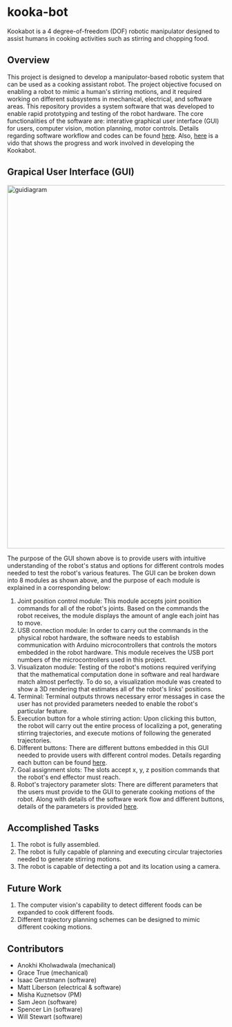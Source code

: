 # kooka-bot
Kookabot is a 4 degree-of-freedom (DOF) robotic manipulator designed to assist humans in cooking activities such as stirring and chopping food.

## Overview
This project is designed to develop a manipulator-based robotic system that can be used as a cooking assistant robot. The project objective focused on enabling a robot to mimic a human's stirring motions, and it required working on different subsystems in mechanical, electrical, and software areas. This repository provides a system software that was developed to enable rapid prototyping and testing of the robot hardware. The core functionalities of the software are: interative graphical user interface (GUI) for users, computer vision, motion planning, motor controls. Details regarding software workflow and codes can be found [here](scripts/). Also, [here](https://www.youtube.com/watch?v=a38A9QeRUQw) is a vido that shows the progress and work involved in developing the Kookabot.

## Grapical User Interface (GUI)

<img width="842" alt="guidiagram" src="https://user-images.githubusercontent.com/42167077/170895252-ad72d4ab-f7a7-4f58-a7d4-d1ed52a96300.png">

The purpose of the GUI shown above is to provide users with intuitive understanding of the robot's status and options for different controls modes needed to test the robot's various features. The GUI can be broken down into 8 modules as shown above, and the purpose of each module is explained in a corresponding below:

1. Joint position control module: This module accepts joint position commands for all of the robot's joints. Based on the commands the robot receives, the module displays the amount of angle each joint has to move.
2. USB connection module: In order to carry out the commands in the physical robot hardware, the software needs to establish communication with Arduino microcontrollers that controls the motors embedded in the robot hardware. This module receives the USB port numbers of the microcontrollers used in this project.
3. Visualizaton module: Testing of the robot's motions required verifying that the mathematical computation done in software and real hardware match almost perfectly. To do so, a visualization module was created to show a 3D rendering that estimates all of the robot's links' positions.
4. Terminal: Terminal outputs throws necessary error messages in case the user has not provided parameters needed to enable the robot's particular feature.
5. Execution button for a whole stirring action: Upon clicking this button, the robot will carry out the entire process of localizing a pot, generating stirring trajectories, and execute motions of following the generated trajectories.
6. Different buttons: There are different buttons embedded in this GUI needed to provide users with different control modes. Details regarding each button can be found [here](scripts/).
7. Goal assignment slots: The slots accept x, y, z position commands that the robot's end effector must reach.
8. Robot's trajectory parameter slots: There are different parameters that the users must provide to the GUI to generate cooking motions of the robot. Along with details of the software work flow and different buttons, details of the parameters is provided [here](scripts/).

## Accomplished Tasks
1. The robot is fully assembled.
2. The robot is fully capable of planning and executing circular trajectories needed to generate stirring motions.
3. The robot is capable of detecting a pot and its location using a camera.

## Future Work
1. The computer vision's capability to detect different foods can be expanded to cook different foods.
2. Different trajectory planning schemes can be designed to mimic different cooking motions.

## Contributors
* Anokhi Kholwadwala (mechanical)
* Grace True (mechanical)
* Isaac Gerstmann (software)
* Matt Liberson (electrical & software)
* Misha Kuznetsov (PM)
* Sam Jeon (software)
* Spencer Lin (software)
* Will Stewart (software)
